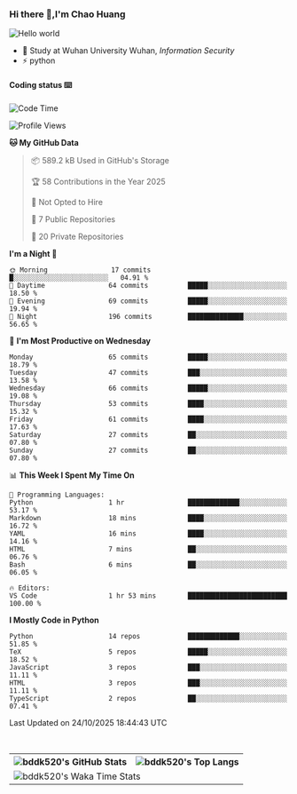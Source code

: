 ### Hi there 👋,I'm Chao Huang


<img src="https://raw.githubusercontent.com/sagar-viradiya/sagar-viradiya/master/resources/banner.png" alt="Hello world">


<br/>


- 🍻  Study at Wuhan University Wuhan, _Information Security_
- ⚡  python



#### Coding status  ⌨️

<!--START_SECTION:waka-->
![Code Time](http://img.shields.io/badge/Code%20Time-927%20hrs%2035%20mins-blue)

![Profile Views](http://img.shields.io/badge/Profile%20Views-2-blue)

**🐱 My GitHub Data** 

> 📦 589.2 kB Used in GitHub's Storage 
 > 
> 🏆 58 Contributions in the Year 2025
 > 
> 🚫 Not Opted to Hire
 > 
> 📜 7 Public Repositories 
 > 
> 🔑 20 Private Repositories 
 > 
**I'm a Night 🦉** 

```text
🌞 Morning                17 commits          █░░░░░░░░░░░░░░░░░░░░░░░░   04.91 % 
🌆 Daytime                64 commits          █████░░░░░░░░░░░░░░░░░░░░   18.50 % 
🌃 Evening                69 commits          █████░░░░░░░░░░░░░░░░░░░░   19.94 % 
🌙 Night                  196 commits         ██████████████░░░░░░░░░░░   56.65 % 
```
📅 **I'm Most Productive on Wednesday** 

```text
Monday                   65 commits          █████░░░░░░░░░░░░░░░░░░░░   18.79 % 
Tuesday                  47 commits          ███░░░░░░░░░░░░░░░░░░░░░░   13.58 % 
Wednesday                66 commits          █████░░░░░░░░░░░░░░░░░░░░   19.08 % 
Thursday                 53 commits          ████░░░░░░░░░░░░░░░░░░░░░   15.32 % 
Friday                   61 commits          ████░░░░░░░░░░░░░░░░░░░░░   17.63 % 
Saturday                 27 commits          ██░░░░░░░░░░░░░░░░░░░░░░░   07.80 % 
Sunday                   27 commits          ██░░░░░░░░░░░░░░░░░░░░░░░   07.80 % 
```


📊 **This Week I Spent My Time On** 

```text
💬 Programming Languages: 
Python                   1 hr                █████████████░░░░░░░░░░░░   53.17 % 
Markdown                 18 mins             ████░░░░░░░░░░░░░░░░░░░░░   16.72 % 
YAML                     16 mins             ████░░░░░░░░░░░░░░░░░░░░░   14.16 % 
HTML                     7 mins              ██░░░░░░░░░░░░░░░░░░░░░░░   06.76 % 
Bash                     6 mins              ██░░░░░░░░░░░░░░░░░░░░░░░   06.05 % 

🔥 Editors: 
VS Code                  1 hr 53 mins        █████████████████████████   100.00 % 
```

**I Mostly Code in Python** 

```text
Python                   14 repos            █████████████░░░░░░░░░░░░   51.85 % 
TeX                      5 repos             █████░░░░░░░░░░░░░░░░░░░░   18.52 % 
JavaScript               3 repos             ███░░░░░░░░░░░░░░░░░░░░░░   11.11 % 
HTML                     3 repos             ███░░░░░░░░░░░░░░░░░░░░░░   11.11 % 
TypeScript               2 repos             ██░░░░░░░░░░░░░░░░░░░░░░░   07.41 % 
```




 Last Updated on 24/10/2025 18:44:43 UTC
<!--END_SECTION:waka-->

<br/>

<table>
  <tr>
    <th>
      <img alt="bddk520's GitHub Stats" src="https://github-readme-stats-git-masterrstaa-rickstaa.vercel.app/api?username=bddk520&show_icons=true&theme=transparent&hide_border=true" align="center" />
    </th>
    <th>
      <img alt="bddk520's Top Langs" src="https://github-readme-stats-git-masterrstaa-rickstaa.vercel.app/api/top-langs/?username=bddk520&layout=compact&theme=transparent&hide_border=true&langs_count=10&hide=CMake" align="center" /> 
    </th>
  </tr>
  <tr>
    <td colspan=2>
      <img alt="bddk520's Waka Time Stats" src="https://github-readme-stats.vercel.app/api/wakatime?username=bddk&hide_border=true&layout=compact&theme=transparent&custom_title=WorkTimeThisWeek&range=last_7_days" align="center"/>
    </td>
  </tr>
</table>
